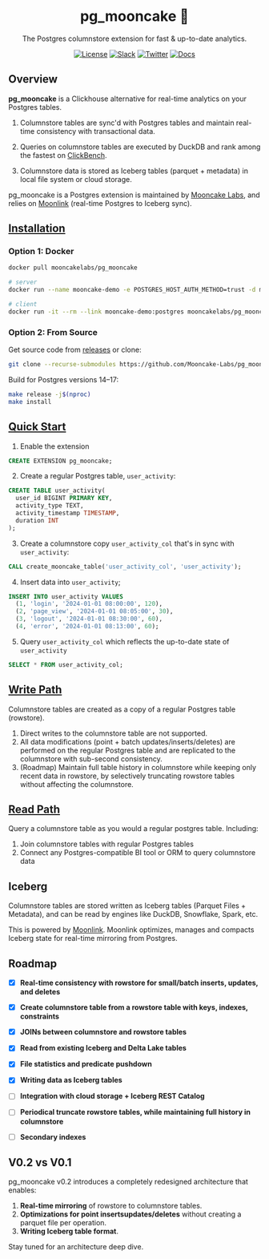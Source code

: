 <div align="center">

# pg_mooncake 🥮
The Postgres columnstore extension for fast & up-to-date analytics.

[![License](https://img.shields.io/badge/License-MIT-blue)](https://github.com/Mooncake-Labs/pg_mooncake/blob/main/LICENSE)
[![Slack](https://img.shields.io/badge/Mooncake%20Slack-purple?logo=slack)](https://join.slack.com/t/mooncakelabs/shared_invite/zt-2sepjh5hv-rb9jUtfYZ9bvbxTCUrsEEA)
[![Twitter](https://img.shields.io/twitter/url?url=https%3A%2F%2Fx.com%2Fmooncakelabs&label=%40mooncakelabs)](https://x.com/mooncakelabs)
[![Docs](https://img.shields.io/badge/docs-mooncake?style=flat&logo=readthedocs&logoColor=white)](https://pgmooncake.com/docs)

</div>

## Overview
**pg_mooncake** is a Clickhouse alternative for real-time analytics on your Postgres tables.

1. Columnstore tables are sync'd with Postgres tables and maintain real-time consistency with transactional data.

2. Queries on columnstore tables are executed by DuckDB and rank among the fastest on [ClickBench](https://www.mooncake.dev/blog/clickbench-v0.1).

3. Columnstore data is stored as Iceberg tables (parquet + metadata) in local file system or cloud storage. 

pg_mooncake is a Postgres extension is maintained by [Mooncake Labs](https://mooncake.dev/), and relies on [Moonlink](https://github.com/Mooncake-Labs/moonlink/tree/main) (real-time Postgres to Iceberg sync). 

## [Installation](https://pgmooncake.com/docs/installation)

### Option 1: Docker
```bash
docker pull mooncakelabs/pg_mooncake

# server
docker run --name mooncake-demo -e POSTGRES_HOST_AUTH_METHOD=trust -d mooncakelabs/pg_mooncake

# client
docker run -it --rm --link mooncake-demo:postgres mooncakelabs/pg_mooncake psql -h postgres -U postgres
```

### Option 2: From Source
Get source code from [releases](https://github.com/Mooncake-Labs/pg_mooncake/releases) or clone:
```bash
git clone --recurse-submodules https://github.com/Mooncake-Labs/pg_mooncake.git
```

Build for Postgres versions 14–17:
```bash
make release -j$(nproc)
make install
```

## [Quick Start](https://pgmooncake.com/docs/quick-start)
1. Enable the extension
```sql
CREATE EXTENSION pg_mooncake;
```
2. Create a regular Postgres table, `user_activity`:
```sql
CREATE TABLE user_activity(
  user_id BIGINT PRIMARY KEY,
  activity_type TEXT,
  activity_timestamp TIMESTAMP,
  duration INT
);
```
3. Create a columnstore copy `user_activity_col` that's in sync with `user_activity`:
```sql
CALL create_mooncake_table('user_activity_col', 'user_activity');
```

4. Insert data into `user_activity`;
```sql
INSERT INTO user_activity VALUES
  (1, 'login', '2024-01-01 08:00:00', 120),
  (2, 'page_view', '2024-01-01 08:05:00', 30),
  (3, 'logout', '2024-01-01 08:30:00', 60),
  (4, 'error', '2024-01-01 08:13:00', 60);
```

5. Query `user_activity_col` which reflects the up-to-date state of `user_activity`
```sql
SELECT * FROM user_activity_col;
```

## [Write Path](https://pgmooncake.com/docs/load-data)

Columnstore tables are created as a copy of a regular Postgres table (rowstore). 

1. Direct writes to the columnstore table are not supported.
2. All data modifications (point + batch updates/inserts/deletes) are performed on the regular Postgres table and are replicated to the columnstore with sub-second consistency.
3. (Roadmap) Maintain full table history in columnstore while keeping only recent data in rowstore, by selectively truncating rowstore tables without affecting the columnstore.

## [Read Path](https://pgmooncake.com/docs/load-data)
Query a columnstore table as you would a regular postgres table. Including:

1. Join columnstore tables with regular Postgres tables
2. Connect any Postgres-compatible BI tool or ORM to query columnstore data

## Iceberg

Columnstore tables are stored written as Iceberg tables (Parquet Files + Metadata), and can be read by engines like DuckDB, Snowflake, Spark, etc.

This is powered by [Moonlink](https://github.com/Mooncake-Labs/moonlink/tree/main). Moonlink optimizes, manages and compacts Iceberg state for real-time mirroring from Postgres. 

## Roadmap

- [x] **Real-time consistency with rowstore for small/batch inserts, updates, and deletes**
- [x] **Create columnstore table from a rowstore table with keys, indexes, constraints**
- [x] **JOINs between columnstore and rowstore tables**
- [x] **Read from existing Iceberg and Delta Lake tables**
- [x] **File statistics and predicate pushdown**
- [x] **Writing data as Iceberg tables**
- [ ] **Integration with cloud storage + Iceberg REST Catalog**
- [ ] **Periodical truncate rowstore tables, while maintaining full history in columnstore**
- [ ] **Secondary indexes**


## V0.2 vs V0.1


pg_mooncake v0.2 introduces a completely redesigned architecture that enables:

1. **Real-time mirroring** of rowstore to columnstore tables. 
2. **Optimizations for point insertsupdates/deletes** without creating a parquet file per operation. 
3. **Writing Iceberg table format**. 

Stay tuned for an architecture deep dive. 


